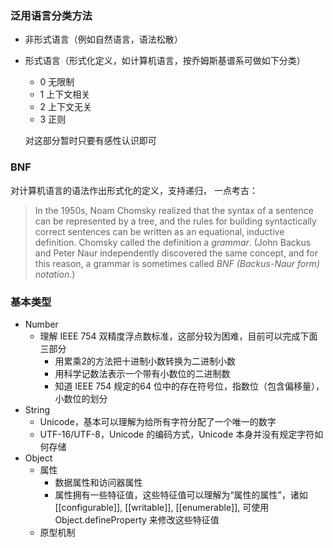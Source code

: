 ### 泛用语言分类方法

- 非形式语言（例如自然语言，语法松散）

- 形式语言（形式化定义，如计算机语言，按乔姆斯基谱系可做如下分类）
  
  - 0 无限制
  - 1 上下文相关
  - 2 上下文无关
  - 3 正则
  
  对这部分暂时只要有感性认识即可

### BNF

对计算机语言的语法作出形式化的定义，支持递归， 一点考古：

> In the 1950s, Noam Chomsky realized that the syntax of a sentence can be represented by a tree, and the rules for building syntactically correct sentences can be written as an equational, inductive definition. Chomsky called the definition a *grammar*. (John Backus and Peter Naur independently discovered the same concept, and for this reason, a grammar is sometimes called *BNF (Backus-Naur form) notation*.)

### 基本类型

- Number
  - 理解 IEEE 754 双精度浮点数标准，这部分较为困难，目前可以完成下面三部分
    - 用累乘2的方法把十进制小数转换为二进制小数
    - 用科学记数法表示一个带有小数位的二进制数
    - 知道 IEEE 754 规定的64 位中的存在符号位，指数位（包含偏移量），小数位的划分
- String
  - Unicode，基本可以理解为给所有字符分配了一个唯一的数字
  - UTF-16/UTF-8，Unicode 的编码方式，Unicode 本身并没有规定字符如何存储
- Object
  - 属性
    - 数据属性和访问器属性
    - 属性拥有一些特征值，这些特征值可以理解为“属性的属性”，诸如 [[configurable]], [[writable]], [[enumerable]], 可使用 Object.defineProperty 来修改这些特征值
  - 原型机制

